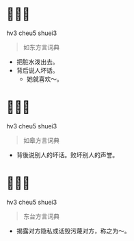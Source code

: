 # 𢮎臭水
hv3 cheu5 shuei3
> 如东方言词典
- 把脏水泼出去。
- 背后说人坏话。
  - 她就喜欢～。

# 𢮎臭水
hv3 cheu5 shuei3
> 如皋方言词典
- 背後说别人的坏话。败坏别人的声誉。

# 𢮎臭水
hv3 cheu5 shuei3
> 东台方言词典
- 揭露对方隐私或诋毁污蔑对方，称之为～。
